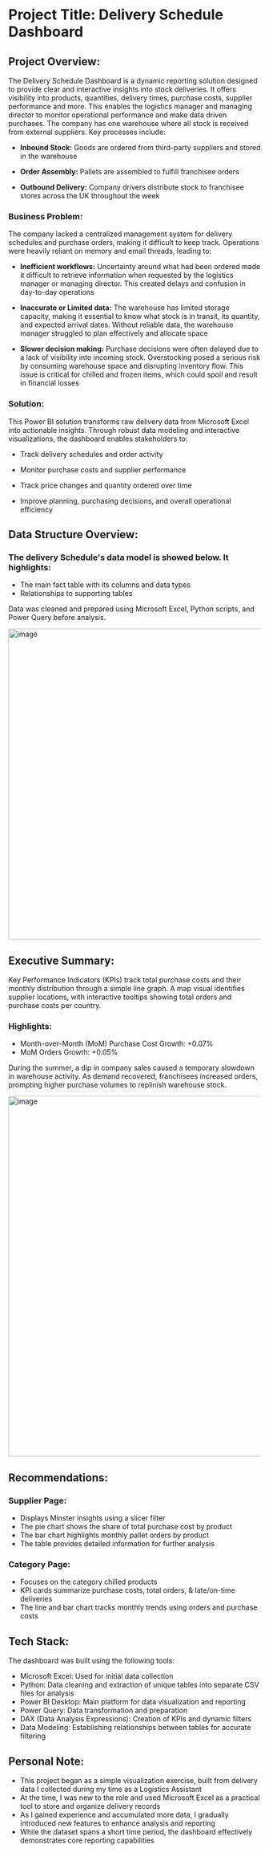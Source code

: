 # Project Title: Delivery Schedule Dashboard

## Project Overview:
The Delivery Schedule Dashboard is a dynamic reporting solution designed to provide clear and interactive insights into stock deliveries. It offers visibility into products, quantities, delivery times, purchase costs, supplier performance and more. This enables the logistics manager and managing director to monitor operational performance and make data driven purchases. The company has one warehouse where all stock is received from external suppliers. Key processes include:

- **Inbound Stock:** Goods are ordered from third-party suppliers and stored in the warehouse
  
- **Order Assembly:** Pallets are assembled to fulfill franchisee orders
  
- **Outbound Delivery:** Company drivers distribute stock to franchisee stores across the UK throughout the week

### Business Problem:
The company lacked a centralized management system for delivery schedules and purchase orders, making it difficult to keep track. Operations were heavily reliant on memory and email threads, leading to:

- **Inefficient workflows:** Uncertainty around what had been ordered made it difficult to retrieve information when requested by the logistics manager or managing director. This created delays and confusion in day-to-day operations
  
- **Inaccurate or Limited data:** The warehouse has limited storage capacity, making it essential to know what stock is in transit, its quantity, and expected arrival dates. Without reliable data, the warehouse manager struggled to plan effectively and allocate space
  
- **Slower decision making:** Purchase decisions were often delayed due to a lack of visibility into incoming stock. Overstocking posed a serious risk by consuming warehouse space and disrupting inventory flow. This issue is critical for chilled and frozen items, which could spoil and result in financial losses

### Solution:
This Power BI solution transforms raw delivery data from Microsoft Excel into actionable insights. Through robust data modeling and interactive visualizations, the dashboard enables stakeholders to:

- Track delivery schedules and order activity
  
- Monitor purchase costs and supplier performance

- Track price changes and quantity ordered over time
  
- Improve planning, purchasing decisions, and overall operational efficiency


## Data Structure Overview:
### The delivery Schedule's data model is showed below. It highlights:
- The main fact table with its columns and data types
- Relationships to supporting tables

Data was cleaned and prepared using Microsoft Excel, Python scripts, and Power Query before analysis. 

<img width="1201" height="619" alt="image" src="https://github.com/user-attachments/assets/9fe98617-c894-4ce5-98ca-9a8b75d47fc6" />


## Executive Summary:
Key Performance Indicators (KPIs) track total purchase costs and their monthly distribution through a simple line graph. A map visual identifies supplier locations, with interactive tooltips showing total orders and purchase costs per country.

### Highlights:
- Month-over-Month (MoM) Purchase Cost Growth: +0.07%
- MoM Orders Growth: +0.05%

During the summer, a dip in company sales caused a temporary slowdown in warehouse activity. As demand recovered, franchisees increased orders, prompting higher purchase volumes to replinish warehouse stock.

<img width="1281" height="718" alt="image" src="https://github.com/user-attachments/assets/5ab6719e-3898-4c14-ad73-c9ae4588b43b" />


## Recommendations:
### Supplier Page:

- Displays Minster insights using a slicer filter
- The pie chart shows the share of total purchase cost by product
- The bar chart highlights monthly pallet orders by product
- The table provides detailed information for further analysis

### Category Page:

- Focuses on the category chilled products
- KPI cards summarize purchase costs, total orders, & late/on-time deliveries
- The line and bar chart tracks monthly trends using orders and purchase costs


## Tech Stack:
The dashboard was built using the following tools:

- Microsoft Excel: Used for initial data collection
- Python: Data cleaning and extraction of unique tables into separate CSV files for analysis
- Power BI Desktop: Main platform for data visualization and reporting
- Power Query: Data transformation and preparation
- DAX (Data Analysis Expressions): Creation of KPIs and dynamic filters
- Data Modeling: Establishing relationships between tables for accurate filtering


## Personal Note:
- This project began as a simple visualization exercise, built from delivery data I collected during my time as a Logistics Assistant
- At the time, I was new to the role and used Microsoft Excel as a practical tool to store and organize delivery records
- As I gained experience and accumulated more data, I gradually introduced new features to enhance analysis and reporting
- While the dataset spans a short time period, the dashboard effectively demonstrates core reporting capabilities
